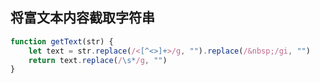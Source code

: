 ## 将富文本内容截取字符串

```js
function getText(str) {
    let text = str.replace(/<[^<>]+>/g, "").replace(/&nbsp;/gi, "")
    return text.replace(/\s*/g, "")
}
```

